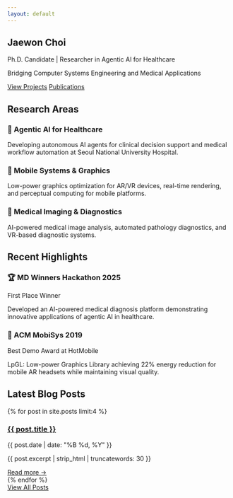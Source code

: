 ```yaml
---
layout: default
---
```


<section class="hero">
  <h1>Jaewon Choi</h1>
  <p class="tagline">Ph.D. Candidate | Researcher in Agentic AI for Healthcare</p>
  <p class="text-light mb-4">Bridging Computer Systems Engineering and Medical Applications</p>
  
  <div class="cta-buttons">
    <a href="{{ '/projects/' | relative_url }}" class="btn btn-primary">View Projects</a>
    <a href="{{ '/publications/' | relative_url }}" class="btn btn-secondary">Publications</a>
  </div>
</section>

<section class="mb-4">
  <h2 class="text-center mb-3">Research Areas</h2>
  <div class="grid grid-3">
    <div class="card">
      <h3>🤖 Agentic AI for Healthcare</h3>
      <p>Developing autonomous AI agents for clinical decision support and medical workflow automation at Seoul National University Hospital.</p>
    </div>
    <div class="card">
      <h3>📱 Mobile Systems & Graphics</h3>
      <p>Low-power graphics optimization for AR/VR devices, real-time rendering, and perceptual computing for mobile platforms.</p>
    </div>
    <div class="card">
      <h3>🏥 Medical Imaging & Diagnostics</h3>
      <p>AI-powered medical image analysis, automated pathology diagnostics, and VR-based diagnostic systems.</p>
    </div>
  </div>
</section>

<section class="mb-4">
  <h2 class="text-center mb-3">Recent Highlights</h2>
  <div class="grid grid-2">
    <div class="card">
      <h3>🏆 MD Winners Hackathon 2025</h3>
      <p class="card-meta">First Place Winner</p>
      <p>Developed an AI-powered medical diagnosis platform demonstrating innovative applications of agentic AI in healthcare.</p>
    </div>
    <div class="card">
      <h3>📄 ACM MobiSys 2019</h3>
      <p class="card-meta">Best Demo Award at HotMobile</p>
      <p>LpGL: Low-power Graphics Library achieving 22% energy reduction for mobile AR headsets while maintaining visual quality.</p>
    </div>
  </div>
</section>

<section>
  <h2 class="text-center mb-3">Latest Blog Posts</h2>
  <div class="grid grid-2">
    {% for post in site.posts limit:4 %}
    <article class="card">
      <h3><a href="{{ post.url | relative_url }}">{{ post.title }}</a></h3>
      <p class="card-meta">{{ post.date | date: "%B %d, %Y" }}</p>
      <p>{{ post.excerpt | strip_html | truncatewords: 30 }}</p>
      <a href="{{ post.url | relative_url }}" class="read-more">Read more →</a>
    </article>
    {% endfor %}
  </div>
  <div class="text-center mt-3">
    <a href="{{ '/blog/' | relative_url }}" class="btn btn-secondary">View All Posts</a>
  </div>
</section>